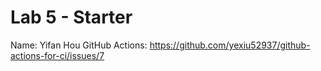 # Lab 5 - Starter
Name: Yifan Hou
GitHub Actions: https://github.com/yexiu52937/github-actions-for-ci/issues/7
